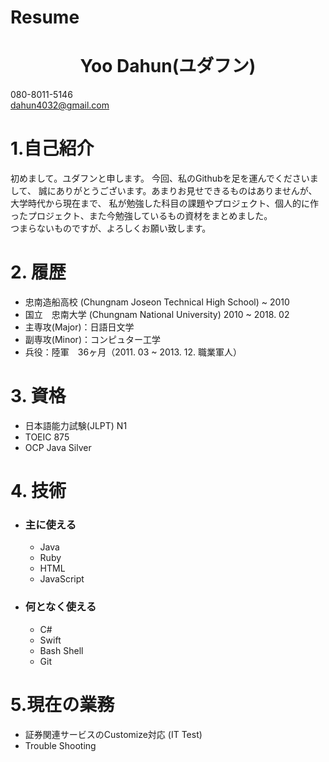 Resume
=========

# <center>  Yoo Dahun(ユダフン) </center>

080-8011-5146  
dahun4032@gmail.com

# 1.自己紹介
初めまして。ユダフンと申します。
今回、私のGithubを足を運んでくださいまして、
誠にありがとうございます。あまりお見せできるものはありませんが、大学時代から現在まで、
私が勉強した科目の課題やプロジェクト、個人的に作ったプロジェクト、また今勉強しているもの資材をまとめました。  
つまらないものですが、よろしくお願い致します。

# 2. 履歴
- 忠南造船高校 (Chungnam Joseon Technical High School)  ~ 2010
- 国立　忠南大学 (Chungnam National University) 2010 ~ 2018. 02
 - 主専攻(Major)：日語日文学
 - 副専攻(Minor)：コンピュター工学
- 兵役：陸軍　36ヶ月（2011. 03 ~ 2013. 12. 職業軍人）

# 3. 資格
- 日本語能力試験(JLPT) N1
- TOEIC 875
- OCP Java Silver

# 4. 技術
* ### 主に使える
  - Java
  - Ruby
  - HTML
  - JavaScript
* ### 何となく使える
  - C#
  - Swift
  - Bash Shell
  - Git

# 5.現在の業務
- 証券関連サービスのCustomize対応 (IT Test)
- Trouble Shooting
